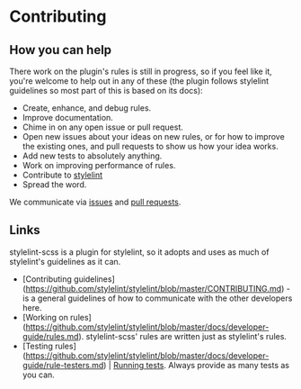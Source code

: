 # Contributing

## How you can help

There work on the plugin's rules is still in progress, so if you feel like it, you're welcome to help out in any of these (the plugin follows stylelint guidelines so most part of this is based on its docs):

* Create, enhance, and debug rules.
* Improve documentation.
* Chime in on any open issue or pull request.
* Open new issues about your ideas on new rules, or for how to improve the existing ones, and pull requests to show us how your idea works.
* Add new tests to absolutely anything.
* Work on improving performance of rules.
* Contribute to [stylelint](https://github.com/stylelint/stylelint)
* Spread the word.

We communicate via [issues](https://github.com/kristerkari/stylelint-scss/issues) and [pull requests](https://github.com/kristerkari/stylelint-scss/pulls).

## Links

stylelint-scss is a plugin for stylelint, so it adopts and uses as much of stylelint's guidelines as it can.

* [Contributing guidelines] (https://github.com/stylelint/stylelint/blob/master/CONTRIBUTING.md) - is a general guidelines of how to communicate with the other developers here.
* [Working on rules] (https://github.com/stylelint/stylelint/blob/master/docs/developer-guide/rules.md). stylelint-scss' rules are written just as stylelint's rules.
* [Testing rules] (https://github.com/stylelint/stylelint/blob/master/docs/developer-guide/rule-testers.md) | [Running tests](https://github.com/stylelint/stylelint/blob/master/docs/developer-guide/rules.md#running-tests). Always provide as many tests as you can.
